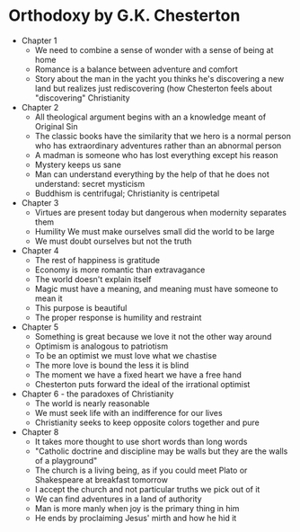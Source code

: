 
# Orthodoxy by G.K. Chesterton 

* Chapter 1
    * We need to combine a sense of wonder with a sense of being at home
    * Romance is a balance between adventure and comfort
    * Story about the man in the yacht you thinks he's discovering a new land but realizes just rediscovering (how Chesterton feels about "discovering" Christianity
* Chapter 2
    * All theological argument begins with an a knowledge meant of Original Sin
    * The classic books have the similarity that we hero is a normal person who has extraordinary adventures rather than an abnormal person
    * A madman is someone who has lost everything except his reason
    * Mystery keeps us sane 
    * Man can understand everything by the help of that he does not understand: secret mysticism
    * Buddhism is centrifugal; Christianity is centripetal 
* Chapter 3
    * Virtues are present today but dangerous when modernity separates them 
    * Humility We must make ourselves small did the world to be large 
    * We must doubt ourselves but not the truth 
* Chapter 4
    * The rest of happiness is gratitude 
    * Economy is more romantic than extravagance 
    * The world doesn't explain itself
    * Magic must have a meaning, and meaning must have someone to mean it
    * This purpose is beautiful
    * The proper response is humility and restraint 
* Chapter 5
    * Something is great because we love it not the other way around
    * Optimism is analogous to patriotism
    * To be an optimist we must love what we chastise
    * The more love is bound the less it is blind
    * The moment we have a fixed heart we have a free hand 
    * Chesterton puts forward the ideal of the irrational optimist 
* Chapter 6 - the paradoxes of Christianity 
    * The world is nearly reasonable 
    * We must seek life with an indifference for our lives
    * Christianity seeks to keep opposite colors together and pure 
* Chapter 8
    * It takes more thought to use short words than long words 
    * "Catholic doctrine and discipline may be walls but they are the walls of a playground"
    * The church is a living being, as if you could meet Plato or Shakespeare at breakfast tomorrow 
    * I accept the church and not particular truths we pick out of it 
    * We can find adventures in a land of authority 
    * Man is more manly when joy is the primary thing in him
    * He ends by proclaiming Jesus' mirth and how he hid it 


